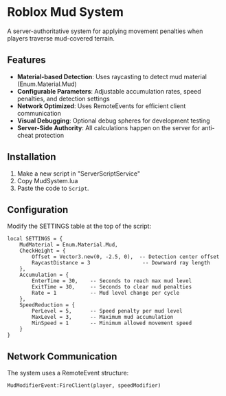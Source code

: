 # Roblox Mud System

A server-authoritative system for applying movement penalties when players traverse mud-covered terrain.

## Features

- **Material-based Detection**: Uses raycasting to detect mud material (Enum.Material.Mud)
- **Configurable Parameters**: Adjustable accumulation rates, speed penalties, and detection settings
- **Network Optimized**: Uses RemoteEvents for efficient client communication
- **Visual Debugging**: Optional debug spheres for development testing
- **Server-Side Authority**: All calculations happen on the server for anti-cheat protection

## Installation
1. Make a new script in "ServerScriptService"
2. Copy MudSystem.lua
3. Paste the code to `Script`.

## Configuration
Modify the SETTINGS table at the top of the script:
```
local SETTINGS = {
    MudMaterial = Enum.Material.Mud,
    CheckHeight = {
        Offset = Vector3.new(0, -2.5, 0),  -- Detection center offset
        RaycastDistance = 3                 -- Downward ray length
    },
    Accumulation = {
        EnterTime = 30,    -- Seconds to reach max mud level
        ExitTime = 30,     -- Seconds to clear mud penalties
        Rate = 1           -- Mud level change per cycle
    },
    SpeedReduction = {
        PerLevel = 5,      -- Speed penalty per mud level
        MaxLevel = 3,      -- Maximum mud accumulation
        MinSpeed = 1       -- Minimum allowed movement speed
    }
}
```
## Network Communication
The system uses a RemoteEvent structure:
```
MudModifierEvent:FireClient(player, speedModifier)
```
